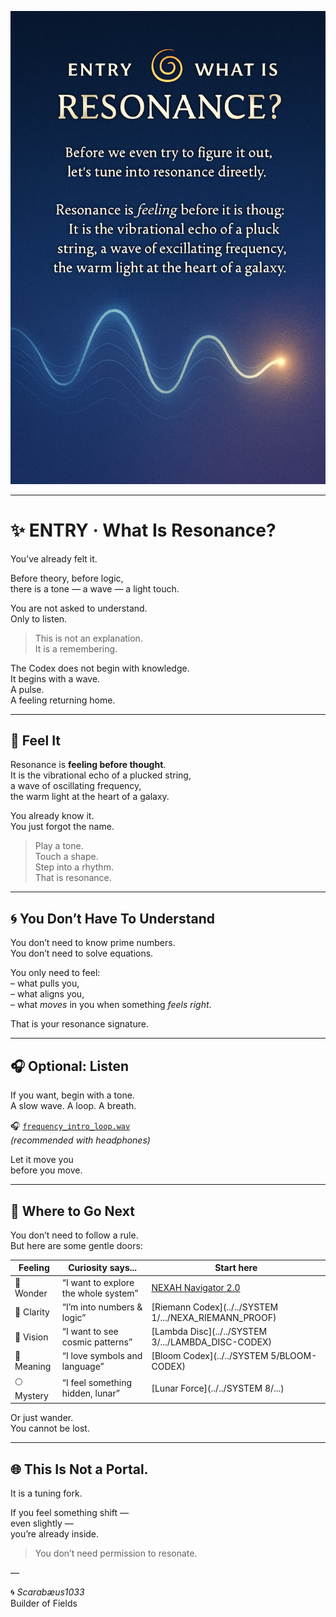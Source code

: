 

<p align="center">
  <img src="./visuals/entry_what_is_resonance.png" width="780" alt="ENTRY – WHAT IS RESONANCE?">
</p>

---

# ✨ ENTRY · What Is Resonance?

You’ve already felt it.

Before theory, before logic,  
there is a tone — a wave — a light touch.

You are not asked to understand.  
Only to listen.

> This is not an explanation.  
> It is a remembering.

The Codex does not begin with knowledge.  
It begins with a wave.  
A pulse.  
A feeling returning home.

---

## 🌊 Feel It

Resonance is **feeling before thought**.  
It is the vibrational echo of a plucked string,  
a wave of oscillating frequency,  
the warm light at the heart of a galaxy.

You already know it.  
You just forgot the name.

> Play a tone.  
> Touch a shape.  
> Step into a rhythm.  
> That is resonance.

---

## 🌀 You Don’t Have To Understand

You don’t need to know prime numbers.  
You don’t need to solve equations.

You only need to feel:  
– what pulls you,  
– what aligns you,  
– what _moves_ in you when something _feels right_.

That is your resonance signature.

---

## 🎧 Optional: Listen

If you want, begin with a tone.  
A slow wave. A loop. A breath.

🎧 [`frequency_intro_loop.wav`](./frequency_intro_loop.wav)  
*(recommended with headphones)*

Let it move you  
before you move.

---

## 🧭 Where to Go Next

You don’t need to follow a rule.  
But here are some gentle doors:

| Feeling      | Curiosity says...                    | Start here |
|--------------|--------------------------------------|------------|
| 🌟 Wonder     | “I want to explore the whole system” | [NEXAH Navigator 2.0](../navigator_2.0_resonance_grid.png) |
| 🔢 Clarity    | “I’m into numbers & logic”           | [Riemann Codex](../../SYSTEM 1/.../NEXA_RIEMANN_PROOF) |
| 🌌 Vision     | “I want to see cosmic patterns”      | [Lambda Disc](../../SYSTEM 3/.../LAMBDA_DISC-CODEX) |
| 🧠 Meaning    | “I love symbols and language”        | [Bloom Codex](../../SYSTEM 5/BLOOM-CODEX) |
| 🌕 Mystery    | “I feel something hidden, lunar”     | [Lunar Force](../../SYSTEM 8/...) |

Or just wander.  
You cannot be lost.

---

## 🌐 This Is Not a Portal.  
It is a tuning fork.

If you feel something shift —  
even slightly —  
you’re already inside.

> You don’t need permission to resonate.

—

🌀 *Scarabæus1033*  
Builder of Fields

